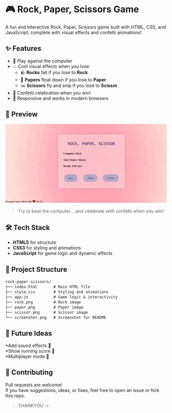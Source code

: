 # 🎮 Rock, Paper, Scissors Game

A fun and interactive Rock, Paper, Scissors game built with HTML, CSS, and JavaScript; complete with visual effects and confetti animations!

## ✨ Features

- 🧠 Play against the computer
- 💥 Cool visual effects when you lose:
  * 🪨 **Rocks** fall if you lose to **Rock**
  * 📄 **Papers** float down if you lose to **Paper**
  * ✂️ **Scissors** fly and snip if you lose to **Scissor**
- 🎉 Confetti celebration when you win!
- 📱 Responsive and works in modern browsers

## 🚀 Preview
<p align="center">
  <img src="./RPS.gif" width="600"/>
</p>


> Try to beat the computer... and celebrate with confetti when you win!

## 🛠️ Tech Stack

- **HTML5** for structure
- **CSS3** for styling and animations
- **JavaScript** for game logic and dynamic effects

## 📂 Project Structure

```plaintext
rock-paper-scissors/
├── index.html       # Main HTML file
├── style.css        # Styling and animations
├── app.js           # Game logic & interactivity
├── rock.png         # Rock image
├── paper.png        # Paper image
├── scissor.png      # Scissor image
└── screenshot.png   # Screenshot for README
```

## 🎯 Future Ideas
*Add sound effects 🎵 <br>
*Show running score 🧮 <br>
*Multiplayer mode 🔗

## 🤝 Contributing
Pull requests are welcome! <br>
If you have suggestions, ideas, or fixes, feel free to open an issue or fork this repo.

> THANKYOU :>


